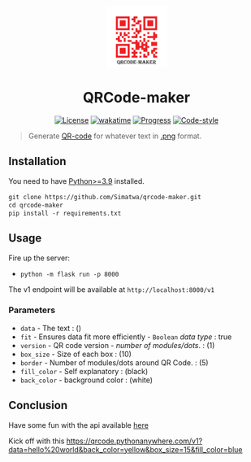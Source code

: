 
<p align="center">
<img src="assets/logo.png" height="120px"width="120px"></img>
</p>


<h1 align="center">QRCode-maker</h1>

<p align="center">
<a href="LICENSE"><img alt="License" src="https://img.shields.io/static/v1?logo=MIT&color=Blue&message=MIT&label=License"/></a>
<a href="https://wakatime.com/badge/github/Simatwa/qrcode-maker"><img src="https://wakatime.com/badge/github/Simatwa/qrcode-maker.svg" alt="wakatime"></a>
<a href="#"><img src="https://img.shields.io/static/v1?label=Development&message=Alpha&color=Orange&logo=progress" alt="Progress"/></a>
<a href="#"><img src="https://img.shields.io/static/v1?label=Code Style&message=Black&color=black&logo=Black" alt="Code-style"/></a>
</p>

> Generate [QR-code](https://en.wikipedia.org/wiki/QR_code) for whatever text in [.png](https://en.wikipedia.org/wiki/PNG) format.

## Installation

You need to have [Python>=3.9](python.org) installed.

```
git clone https://github.com/Simatwa/qrcode-maker.git
cd qrcode-maker
pip install -r requirements.txt
```

## Usage
Fire up the server:

- `python -m flask run -p 8000`

The v1 endpoint will be available at `http://localhost:8000/v1`

### Parameters 

- `data` - The text : ()
- `fit` - Ensures data fit more efficiently - `Boolean` *data type* : true
- `version` - QR code version  - *number of modules/dots*. : (1)
- `box_size` - Size of each box : (10)
- `border` - Number of modules/dots around QR Code. : (5)
- `fill_color` - Self explanatory : (black)
- `back_color` - background color : (white)

## Conclusion

Have some fun with the api available [here](https://qrcode.pythonanywhere.com/v1?data=hello)

Kick off with this https://qrcode.pythonanywhere.com/v1?data=hello%20world&back_color=yellow&box_size=15&fill_color=blue
